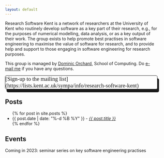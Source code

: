```yaml
---
layout: default
---
```


<style>
  #signUp {
    border-style: solid;
    font-family: Overpass;
    font-size: 14pt;
    border-width: 1px;
    cursor: pointer;
    border-radius: 5px;
    box-shadow: 5px 10px;
  }
</style>

Research Software Kent is a network of researchers at the University of Kent who routinely develop software as a key part of their research, e.g., for the purposes of numerical modelling, data analysis, or as a key output of their work.  The group exists to help promote best practises in software engineering to maximise the value of software for research, and to provide help and support to those engaging in software engineering for research purposes.

This group is managed by [Dominic Orchard](https://www.kent.ac.uk/computing/people/3074/orchard-dominic), School of Computing. Do [e-mail me](mailto:d.a.orchard@kent.ac.uk) if you have any questions.

<div id='signUp'>
[Sign-up to the mailing list](https://lists.kent.ac.uk/sympa/info/research-software-kent)
</div>


## Posts

<ul>
  {% for post in site.posts %}
    <li>
	    {{ post.date | date: "%-d %B %Y" }} - <i><a href="{{ post.url }}">{{ post.title }}</a></i>
    </li>
  {% endfor %}
</ul>

## Events

Coming in 2023: seminar series on key software engineering practises
